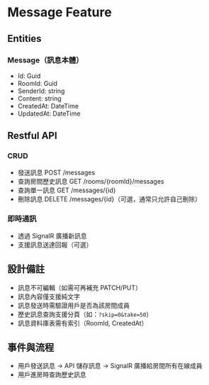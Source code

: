 ﻿# Message Feature

## Entities

### Message（訊息本體）

- Id: Guid
- RoomId: Guid
- SenderId: string
- Content: string
- CreatedAt: DateTime
- UpdatedAt: DateTime

## Restful API

### CRUD

- 發送訊息 POST /messages
- 查詢房間歷史訊息 GET /rooms/{roomId}/messages
- 查詢單一訊息 GET /messages/{id}
- 刪除訊息 DELETE /messages/{id}（可選，通常只允許自己刪除）

### 即時通訊

- 透過 SignalR 廣播新訊息
- 支援訊息送達回報（可選）

## 設計備註

- 訊息不可編輯（如需可再補充 PATCH/PUT）
- 訊息內容僅支援純文字
- 訊息發送時需驗證用戶是否為該房間成員
- 歷史訊息查詢支援分頁（如：`?skip=0&take=50`）
- 訊息資料庫表需有索引（RoomId, CreatedAt）

## 事件與流程

- 用戶發送訊息 → API 儲存訊息 → SignalR 廣播給房間所有在線成員
- 用戶進房時查詢歷史訊息